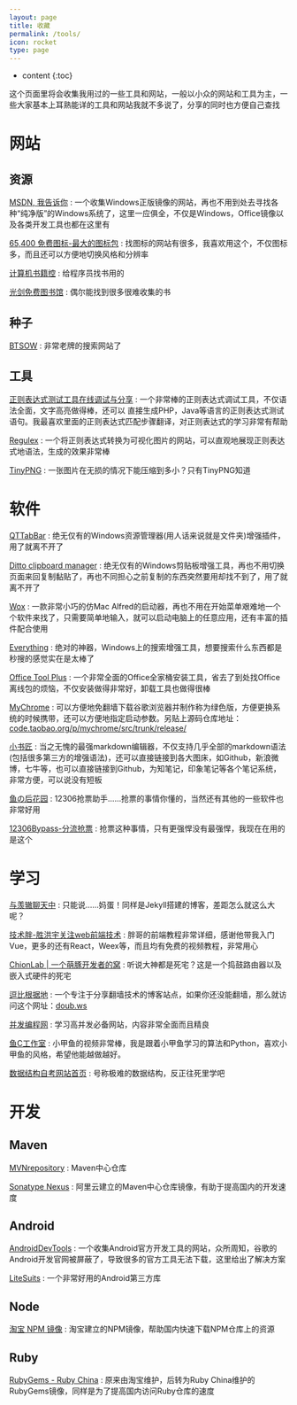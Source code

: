 ```yaml
---
layout: page
title: 收藏
permalink: /tools/
icon: rocket
type: page
---
```


* content
{:toc}

这个页面里将会收集我用过的一些工具和网站，一般以小众的网站和工具为主，一些大家基本上耳熟能详的工具和网站我就不多说了，分享的同时也方便自己查找

# 网站

## 资源
[MSDN, 我告诉你](https://msdn.itellyou.cn/)
: 一个收集Windows正版镜像的网站，再也不用到处去寻找各种“纯净版”的Windows系统了，这里一应俱全，不仅是Windows，Office镜像以及各类开发工具也都在这里有

[65,400 免费图标-最大的图标包](https://icons8.cn/)
: 找图标的网站有很多，我喜欢用这个，不仅图标多，而且还可以方便地切换风格和分辨率

[计算机书籍控](http://bestcbooks.com/)
: 给程序员找书用的

[光剑免费图书馆](https://universsky.github.io/)
: 偶尔能找到很多很难收集的书

## 种子
[BTSOW](https://btso.pw/)
: 非常老牌的搜索网站了

## 工具
[正则表达式测试工具在线调试与分享](http://regex.zjmainstay.cn/)
: 一个非常棒的正则表达式调试工具，不仅语法全面，文字高亮做得棒，还可以 直接生成PHP，Java等语言的正则表达式测试语句。我最喜欢里面的正则表达式匹配步骤翻译，对正则表达式的学习非常有帮助

[Regulex](https://jex.im/regulex/)
: 一个将正则表达式转换为可视化图片的网站，可以直观地展现正则表达式地语法，生成的效果非常棒

[TinyPNG](https://tinypng.com/)
: 一张图片在无损的情况下能压缩到多小？只有TinyPNG知道

# 软件
[QTTabBar](http://qttabbar.wikidot.com/)
: 绝无仅有的Windows资源管理器(用人话来说就是文件夹)增强插件，用了就离不开了

[Ditto clipboard manager](http://ditto-cp.sourceforge.net/)
: 绝无仅有的Windows剪贴板增强工具，再也不用切换页面来回复制黏贴了，再也不同担心之前复制的东西突然要用却找不到了，用了就离不开了

[Wox](http://www.wox.one/)
: 一款非常小巧的仿Mac Alfred的启动器，再也不用在开始菜单艰难地一个个软件来找了，只需要简单地输入，就可以启动电脑上的任意应用，还有丰富的插件配合使用

[Everything](https://www.voidtools.com/)
: 绝对的神器，Windows上的搜索增强工具，想要搜索什么东西都是秒搜的感觉实在是太棒了

[Office Tool Plus](https://otp.landian.la/index.html)
: 一个非常全面的Office全家桶安装工具，省去了到处找Office离线包的烦恼，不仅安装做得非常好，卸载工具也做得很棒

[MyChrome](https://bbs.kafan.cn/thread-1725205-1-1.html)
: 可以方便地免翻墙下载谷歌浏览器并制作称为绿色版，方便更换系统的时候携带，还可以方便地指定启动参数。另贴上源码仓库地址：[code.taobao.org/p/mychrome/src/trunk/release/](http://code.taobao.org/p/mychrome/src/trunk/release/)

[小书匠](http://soft.xiaoshujiang.com/)
: 当之无愧的最强markdown编辑器，不仅支持几乎全部的markdown语法(包括很多第三方的增强语法)，还可以直接链接到各大图床，如Github，新浪微博，七牛等，也可以直接链接到Github，为知笔记，印象笔记等各个笔记系统，非常方便，可以说没有短板

[鱼の后花园](http://www.fishlee.net/)
: 12306抢票助手……抢票的事情你懂的，当然还有其他的一些软件也非常好用

[12306Bypass-分流抢票](http://www.12306bypass.com/index.html)
: 抢票这种事情，只有更强悍没有最强悍，我现在在用的是这个

# 学习

[与羡辙聊天中](http://zhangwenli.com/)
: 只能说……妈蛋！同样是Jekyll搭建的博客，差距怎么就这么大呢？

[技术胖-胜洪宇关注web前端技术](http://jspang.com/)
: 胖哥的前端教程非常详细，感谢他带我入门Vue，更多的还有React，Weex等，而且均有免费的视频教程，非常用心

[ChionLab | 一个萌豚开发者的窝](https://blog.chionlab.moe/)
: 听说大神都是死宅？这是一个捣鼓路由器以及嵌入式硬件的死宅

[逗比根据地](https://doub.io/)
: 一个专注于分享翻墙技术的博客站点，如果你还没能翻墙，那么就访问这个网址：[doub.ws](https://doub.ws/)

[并发编程网](http://ifeve.com/)
: 学习高并发必备网站，内容非常全面而且精良

[鱼C工作室](http://www.fishc.com/)
: 小甲鱼的视频非常棒，我是跟着小甲鱼学习的算法和Python，喜欢小甲鱼的风格，希望他能越做越好。

[数据结构自考网站首页](http://student.zjzk.cn/course_ware/data_structure/web/main.htm)
: 号称极难的数据结构，反正往死里学吧

# 开发

## Maven
[MVNrepository](https://mvnrepository.com/)
: Maven中心仓库

[Sonatype Nexus](http://maven.aliyun.com/nexus/)
: 阿里云建立的Maven中心仓库镜像，有助于提高国内的开发速度

## Android

[AndroidDevTools](http://www.androiddevtools.cn/)
: 一个收集Android官方开发工具的网站，众所周知，谷歌的Android开发官网被屏蔽了，导致很多的官方工具无法下载，这里给出了解决方案

[LiteSuits](https://litesuits.com/)
: 一个非常好用的Android第三方库

## Node
[淘宝 NPM 镜像](https://npm.taobao.org/)
: 淘宝建立的NPM镜像，帮助国内快速下载NPM仓库上的资源

## Ruby
[RubyGems - Ruby China](http://gems.ruby-china.org/)
: 原来由淘宝维护，后转为Ruby China维护的RubyGems镜像，同样是为了提高国内访问Ruby仓库的速度

